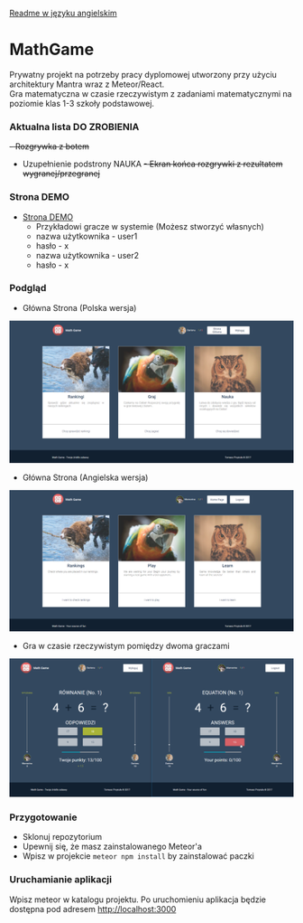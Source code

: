 [Readme w języku angielskim](README.md)

# MathGame
Prywatny projekt na potrzeby pracy dyplomowej utworzony przy użyciu architektury Mantra wraz z Meteor/React. <br>
Gra matematyczna w czasie rzeczywistym z zadaniami matematycznymi na poziomie klas 1-3 szkoły podstawowej.

### Aktualna lista DO ZROBIENIA
<strike> - Rozgrywka z botem </strike>
- Uzupełnienie podstrony NAUKA
<strike> - Ekran końca rozgrywki z rezultatem wygranej/przegranej </strike>

### Strona DEMO
- [Strona DEMO](http://darionu.pl:3000)
  * Przykładowi gracze w systemie (Możesz stworzyć własnych)
  * nazwa użytkownika - user1
  * hasło - x
  * nazwa użytkownika - user2
  * hasło - x

### Podgląd

- Główna Strona (Polska wersja)
<p align="center">
  <img src="public/demo/mainSitePolish.png?raw=true" width="700"/>
</p>

- Główna Strona (Angielska wersja)
<p align="center">
  <img src="public/demo/mainSiteEnglish.png?raw=true" width="700"/>
</p>

- Gra w czasie rzeczywistym pomiędzy dwoma graczami
<p align="center">
  <img src="public/demo/gamePreview.png?raw=true" width="700"/>
</p>

### Przygotowanie

* Sklonuj repozytorium
* Upewnij się, że masz zainstalowanego Meteor'a
* Wpisz w projekcie `meteor npm install` by zainstalować paczki

### Uruchamianie aplikacji

Wpisz meteor w katalogu projektu.
Po uruchomieniu aplikacja będzie dostępna pod adresem <http://localhost:3000>
